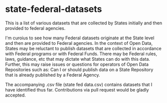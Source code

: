 # state-federal-datasets

This is a list of various datasets that are collected by States initially and then provided to federal agencies.

I'm curoius to see how many Federal datasets originate at the State level and then are provided to Federal agencies.
In the context of Open Data, States may be reluctant to publish datasets that are collected in accordance with Federal
programs or with Federal Funds. There may be Federal rules, laws, guidance, etc that may dictate what States
can do with this data. Further, this may raise issues or questions for operators of Open Data Repositories such as: Can I or should publish data on a State Repository that is already published by a Federal Agency.

The accompanying .csv file (state fed data.csv) contains datasets that I have identified thus far. Contributions via pull request would be gladly accepted.
